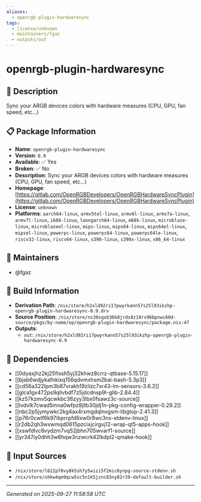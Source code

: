 ```yaml
---
aliases:
  - openrgb-plugin-hardwaresync
tags:
  - license/unknown
  - maintainers/fgaz
  - outputs/out
---
```


# openrgb-plugin-hardwaresync

## 📝 Description

Sync your ARGB devices colors with hardware measures (CPU, GPU, fan speed, etc...)

## 📋 Package Information

- **Name**: `openrgb-plugin-hardwaresync`
- **Version**: `0.9`
- **Available**: ✅ Yes
- **Broken**: ✅ No
- **Description**: Sync your ARGB devices colors with hardware measures (CPU, GPU, fan speed, etc...)
- **Homepage**: [https://gitlab.com/OpenRGBDevelopers/OpenRGBHardwareSyncPlugin](https://gitlab.com/OpenRGBDevelopers/OpenRGBHardwareSyncPlugin)
- **License**: `unknown`
- **Platforms**: `aarch64-linux`, `armv5tel-linux`, `armv6l-linux`, `armv7a-linux`, `armv7l-linux`, `i686-linux`, `loongarch64-linux`, `m68k-linux`, `microblaze-linux`, `microblazeel-linux`, `mips-linux`, `mips64-linux`, `mips64el-linux`, `mipsel-linux`, `powerpc-linux`, `powerpc64-linux`, `powerpc64le-linux`, `riscv32-linux`, `riscv64-linux`, `s390-linux`, `s390x-linux`, `x86_64-linux`
## 👥 Maintainers

- @fgaz


## 🔧 Build Information

- **Derivation Path**: `/nix/store/h2xld92ri17pwyrkann57s25l93ikzhp-openrgb-plugin-hardwaresync-0.9.drv`
- **Source Position**: `/nix/store/ns30sqxb36k8jrds8z18rv96bpnwc60d-source/pkgs/by-name/op/openrgb-plugin-hardwaresync/package.nix:47`
- **Outputs**:
  - `out`:  `/nix/store/h2xld92ri17pwyrkann57s25l93ikzhp-openrgb-plugin-hardwaresync-0.9`

## 🔗 Dependencies

- [[0dyaxjhz2kj25fissh5yj32khwz8crrz-qtbase-5.15.17]]
- [[bjsb6wdjykafnkixq156qdvmxhsm2bai-bash-5.3p3]]
- [[cd56a322lpm3b87vrakh19zilzc7xr43-lm-sensors-3.6.2]]
- [[glca1gx472ps9qlivbdf7z5jdcdnsp9l-glib-2.84.4]]
- [[kz57kzmv5qcwkbc36zyy3lbx0fsawz3c-source]]
- [[lvdvlk7cwad5mna0wfpz8jllb30jdj1n-pkg-config-wrapper-0.29.2]]
- [[nbc2p5jymywkc2kg4ax4rxmgdqlnvgsm-libgtop-2.41.3]]
- [[p76r0cwlf6k97ibprrpfd8xw0r8wc3nx-stdenv-linux]]
- [[r2db2qh3wxwmqd0615pzcixjcirgvj12-wrap-qt5-apps-hook]]
- [[xswfdlvc6vydzm7vq52jbhn705wvarf1-source]]
- [[yr347iy0dhh3w6hqw3nzwcrk42lkdpl2-qmake-hook]]

## 📁 Input Sources

- `/nix/store/l622p70vy8k5sh7y5wizi5f2mic6ynpg-source-stdenv.sh`
- `/nix/store/shkw4qm9qcw5sc5n1k5jznc83ny02r39-default-builder.sh`

---
*Generated on 2025-09-27 11:58:58 UTC*
